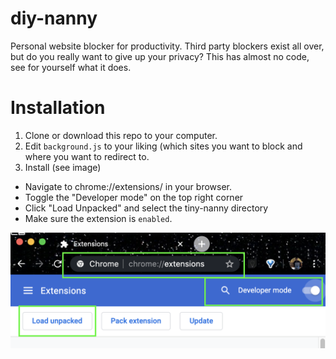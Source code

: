 # diy-nanny
Personal website blocker for productivity.
Third party blockers exist all over, but do you really want to give up your privacy? 
This has almost no code, see for yourself what it does. 

# Installation 
1. Clone or download this repo to your computer.
2. Edit `background.js` to your liking (which sites you want to block and where you want to redirect to.
3. Install (see image) 
  - Navigate to chrome://extensions/ in your browser.
  - Toggle the "Developer mode" on the top right corner
  - Click "Load Unpacked" and select the tiny-nanny directory
  - Make sure the extension is `enabled`. 

![screenshot](/images/screenshot.png)
